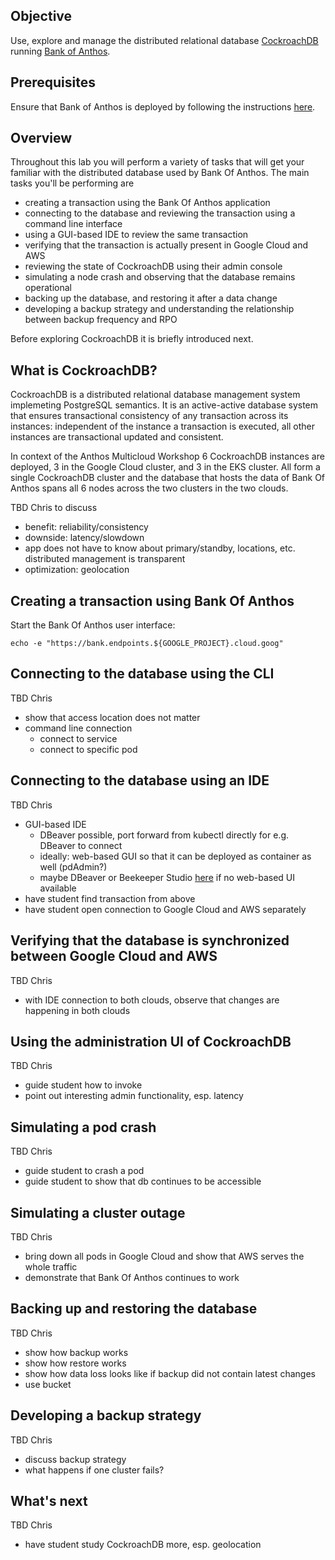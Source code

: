 ## Objective

Use, explore and manage the distributed relational database [CockroachDB](https://www.cockroachlabs.com) running [Bank of Anthos](https://github.com/GoogleCloudPlatform/bank-of-anthos).

## Prerequisites

Ensure that Bank of Anthos is deployed by following the instructions [here](/platform_admins/docs/multicluster-cd-bank-of-anthos.md).

## Overview

Throughout this lab you will perform a variety of tasks that will get your familiar with the distributed database used by Bank Of Anthos. The main tasks you'll be performing are

- creating a transaction using the Bank Of Anthos application
- connecting to the database and reviewing the transaction using a command line interface
- using a GUI-based IDE to review the same transaction
- verifying that the transaction is actually present in Google Cloud and AWS
- reviewing the state of CockroachDB using their admin console
- simulating a node crash and observing that the database remains operational
- backing up the database, and restoring it after a data change
- developing a backup strategy and understanding the relationship between backup frequency and RPO

Before exploring CockroachDB it is briefly introduced next.

## What is CockroachDB?

CockroachDB is a distributed relational database management system implemeting PostgreSQL semantics. It is an active-active database system that ensures transactional consistency of any transaction across its instances: independent of the instance a transaction is executed, all other instances are transactional updated and consistent.

In context of the Anthos Multicloud Workshop 6 CockroachDB instances are deployed, 3 in the Google Cloud cluster, and 3 in the EKS cluster. All form a single CockroachDB cluster and the database that hosts the data of Bank Of Anthos spans all 6 nodes across the two clusters in the two clouds.

TBD Chris to discuss
- benefit: reliability/consistency
- downside: latency/slowdown
- app does not have to know about primary/standby, locations, etc. distributed management is transparent
- optimization: geolocation

## Creating a transaction using Bank Of Anthos

Start the Bank Of Anthos user interface:

```
echo -e "https://bank.endpoints.${GOOGLE_PROJECT}.cloud.goog"
```

## Connecting to the database using the CLI

TBD Chris
- show that access location does not matter
- command line connection
    - connect to service
    - connect to specific pod

## Connecting to the database using an IDE

TBD Chris
- GUI-based IDE
    - DBeaver possible, port forward from kubectl directly for e.g. DBeaver to connect
    - ideally: web-based GUI so that it can be deployed as container as well (pdAdmin?)
    - maybe DBeaver or Beekeeper Studio [here](https://www.cockroachlabs.com/docs/v20.1/third-party-database-tools.html#graphical-user-interfaces-guis) if no web-based UI available
- have student find transaction from above
- have student open connection to Google Cloud and AWS separately

## Verifying that the database is synchronized between Google Cloud and AWS

TBD Chris
- with IDE connection to both clouds, observe that changes are happening in both clouds

## Using the administration UI of CockroachDB

TBD Chris
- guide student how to invoke
- point out interesting admin functionality, esp. latency

## Simulating a pod crash

TBD Chris
- guide student to crash a pod
- guide student to show that db continues to be accessible

## Simulating a cluster outage

TBD Chris
- bring down all pods in Google Cloud and show that AWS serves the whole traffic
- demonstrate that Bank Of Anthos continues to work

## Backing up and restoring the database

TBD Chris
- show how backup works
- show how restore works
- show how data loss looks like if backup did not contain latest changes
- use bucket

## Developing a backup strategy

TBD Chris
- discuss backup strategy
- what happens if one cluster fails?

## What's next

TBD Chris
- have student study CockroachDB more, esp. geolocation
